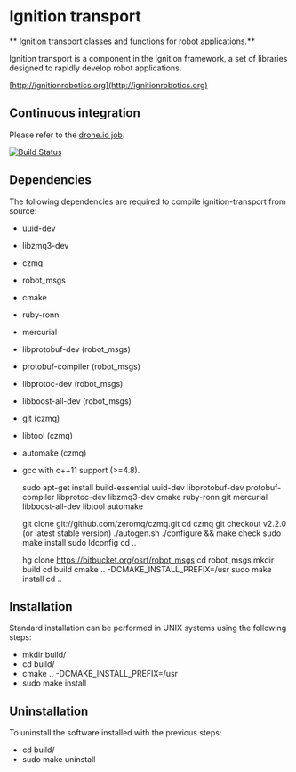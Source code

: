 # Ignition transport

** Ignition transport classes and functions for robot applications.**

Ignition transport is a component in the ignition framework, a set
of libraries designed to rapidly develop robot applications.

  [http://ignitionrobotics.org](http://ignitionrobotics.org)

## Continuous integration

Please refer to the [drone.io
job](https://drone.io/bitbucket.org/ignitionrobotics/ign_transport).

[![Build Status](https://drone.io/bitbucket.org/ignitionrobotics/ign_transport/status.png)](https://drone.io/bitbucket.org/ignitionrobotics/ign_transport/latest)


## Dependencies

The following dependencies are required to compile ignition-transport from
source:

 - uuid-dev
 - libzmq3-dev
 - czmq
 - robot_msgs
 - cmake
 - ruby-ronn
 - mercurial
 - libprotobuf-dev (robot_msgs)
 - protobuf-compiler (robot_msgs)
 - libprotoc-dev (robot_msgs)
 - libboost-all-dev (robot_msgs)
 - git (czmq)
 - libtool (czmq)
 - automake (czmq)
 - gcc with c++11 support (>=4.8).

    sudo apt-get install build-essential uuid-dev libprotobuf-dev protobuf-compiler libprotoc-dev libzmq3-dev cmake ruby-ronn git mercurial libboost-all-dev libtool automake

    git clone git://github.com/zeromq/czmq.git
    cd czmq
    git checkout v2.2.0 (or latest stable version)
    ./autogen.sh
    ./configure && make check
    sudo make install
    sudo ldconfig
    cd ..

    hg clone https://bitbucket.org/osrf/robot_msgs
    cd robot_msgs
    mkdir build
    cd build
    cmake .. -DCMAKE_INSTALL_PREFIX=/usr
    sudo make install
    cd ..

## Installation

Standard installation can be performed in UNIX systems using the following
steps:

 - mkdir build/
 - cd build/
 - cmake .. -DCMAKE_INSTALL_PREFIX=/usr
 - sudo make install

## Uninstallation

To uninstall the software installed with the previous steps:

 - cd build/
 - sudo make uninstall
